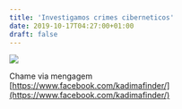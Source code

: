```yaml
---
title: 'Investigamos crimes ciberneticos'
date: 2019-10-17T04:27:00+01:00
draft: false
---
```


[![](https://1.bp.blogspot.com/-1Pb8wr_6XbY/WJPkHmiQnjI/AAAAAAAAA-c/Ef38pWlZjykvaOB8n0XAT3rkqsRYCYndgCPcBGAYYCw/s320/2017-02-02_230551.png)](https://1.bp.blogspot.com/-1Pb8wr_6XbY/WJPkHmiQnjI/AAAAAAAAA-c/Ef38pWlZjykvaOB8n0XAT3rkqsRYCYndgCPcBGAYYCw/s1600/2017-02-02_230551.png)

  
  
  
Chame via mengagem  
[https://www.facebook.com/kadimafinder/](https://www.facebook.com/kadimafinder/)